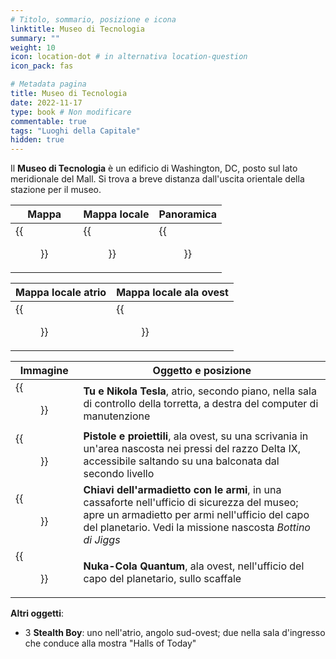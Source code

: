 ```yaml
---
# Titolo, sommario, posizione e icona
linktitle: Museo di Tecnologia
summary: ""
weight: 10
icon: location-dot # in alternativa location-question
icon_pack: fas

# Metadata pagina
title: Museo di Tecnologia
date: 2022-11-17
type: book # Non modificare
commentable: true
tags: "Luoghi della Capitale"
hidden: true
---
```


<div class="fo3">


Il **Museo di Tecnologia** è un edificio di Washington, DC, posto sul lato meridionale del Mall. Si trova a breve distanza dall'uscita orientale della stazione per il museo.

| Mappa                              | Mappa locale                           | Panoramica                     |
| ---------------------------------- | -------------------------------------- | ------------------------------ |
| {{<figure src="fo3/Museum_of_Technology_loc.webp">}} | {{<figure src="fo3/Museum_of_Technology_loc_map.webp">}} | {{<figure src="fo3/Museum_of_Technology.webp">}} |

| Mappa locale atrio | Mappa locale ala ovest       |
| ----------------------------- | ------------------------- |
| {{<figure src="fo3/MoT_Atrium_loc_map.webp">}} | {{<figure src="fo3/MoT_West_Wing_loc_map.webp">}} |


| Immagine                                            | Oggetto e posizione                                                                                                                                                                                           |
| --------------------------------------------------- | ------------------------------------------------------------------------------------------------------------------------------------------------------------------------------------------------------------- |
| {{<figure src="fo3/Nikola_Tesla_and_You_Museum_of_Technology.webp">}} | **Tu e Nikola Tesla**, atrio, secondo piano, nella sala di controllo della torretta, a destra del computer di manutenzione                                                                                    |
| {{<figure src="fo3/Guns_and_Bullets_Museum_of_Technology.jpg">}}      | **Pistole e proiettili**, ala ovest, su una scrivania in un'area nascosta nei pressi del razzo Delta IX, accessibile saltando su una balconata dal secondo livello                                            |
| {{<figure src="fo3/Gun_locker_key_Museum_of_Technology.jpg">}}        | **Chiavi dell'armadietto con le armi**, in una cassaforte nell'ufficio di sicurezza del museo; apre un armadietto per armi nell'ufficio del capo del planetario. Vedi la missione nascosta *Bottino di Jiggs* |
| {{<figure src="fo3/NCQ_Museum_of_Technology.jpg">}}                   | **Nuka-Cola Quantum**, ala ovest, nell'ufficio del capo del planetario, sullo scaffale                                                                                                                        |

**Altri oggetti**:
- 3 **Stealth Boy**: uno nell'atrio, angolo sud-ovest; due nella sala d'ingresso che conduce alla mostra "Halls of Today"


</div>